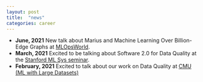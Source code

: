 ```yaml
---
layout: post
title:  "news"
categories: career
---
```

* **June, 2021** New talk about Marius and Machine Learning Over Billion-Edge Graphs at [MLOpsWorld](https://mlopsworld.com/events/marius-machine-learning-over-billion-edge-graphs-10x-faster-and-5x-cheaper/).
* **March, 2021** Excited to be talking about Software 2.0 for Data Quality at the [Stanford ML Sys seminar](https://mlsys.stanford.edu).
* **February, 2021** Excited to talk about our work on Data Quality at [CMU (ML with Large Datasets)](https://10605.github.io)
